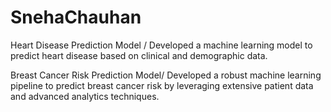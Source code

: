 # SnehaChauhan

Heart Disease Prediction Model /
Developed a machine learning model to predict heart disease based on clinical and demographic data.



Breast Cancer Risk Prediction Model/
Developed a robust machine learning pipeline to predict breast cancer risk by leveraging extensive patient data and
advanced analytics techniques.
